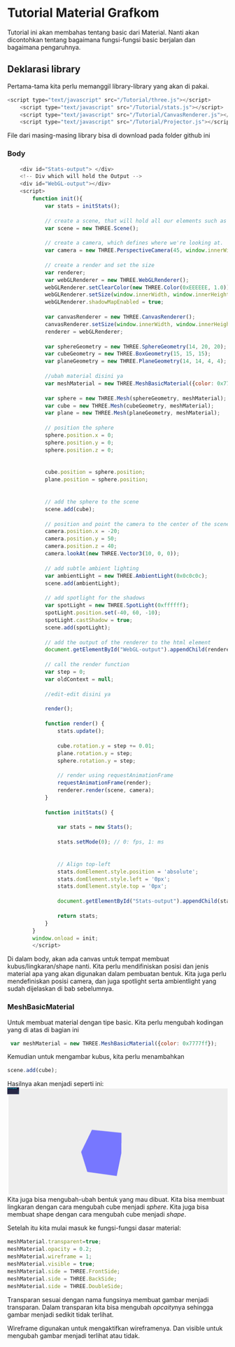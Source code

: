 # Tutorial Material Grafkom

Tutorial ini akan membahas tentang basic dari Material. Nanti akan dicontohkan tentang bagaimana fungsi-fungsi basic berjalan dan bagaimana pengaruhnya.

## Deklarasi library
Pertama-tama kita perlu memanggil library-library yang akan di pakai.

```javascript
<script type="text/javascript" src="/Tutorial/three.js"></script>
    <script type="text/javascript" src="/Tutorial/stats.js"></script>
    <script type="text/javascript" src="/Tutorial/CanvasRenderer.js"></script>
    <script type="text/javascript" src="/Tutorial/Projector.js"></script>
```
File dari masing-masing library bisa di download pada folder github ini

### Body
```javascript
    <div id="Stats-output"> </div>
    <!-- Div which will hold the Output -->
    <div id="WebGL-output"></div>
    <script>
        function init(){
            var stats = initStats();
            
            // create a scene, that will hold all our elements such as objects, cameras and lights.
            var scene = new THREE.Scene();

            // create a camera, which defines where we're looking at.
            var camera = new THREE.PerspectiveCamera(45, window.innerWidth / window.innerHeight, 0.1, 1000);

            // create a render and set the size
            var renderer;
            var webGLRenderer = new THREE.WebGLRenderer();
            webGLRenderer.setClearColor(new THREE.Color(0xEEEEEE, 1.0));
            webGLRenderer.setSize(window.innerWidth, window.innerHeight);
            webGLRenderer.shadowMapEnabled = true;

            var canvasRenderer = new THREE.CanvasRenderer();
            canvasRenderer.setSize(window.innerWidth, window.innerHeight);
            renderer = webGLRenderer;

            var sphereGeometry = new THREE.SphereGeometry(14, 20, 20);
            var cubeGeometry = new THREE.BoxGeometry(15, 15, 15);
            var planeGeometry = new THREE.PlaneGeometry(14, 14, 4, 4);

            //ubah material disini ya
            var meshMaterial = new THREE.MeshBasicMaterial({color: 0x7777ff});

            var sphere = new THREE.Mesh(sphereGeometry, meshMaterial);
            var cube = new THREE.Mesh(cubeGeometry, meshMaterial);
            var plane = new THREE.Mesh(planeGeometry, meshMaterial);

            // position the sphere
            sphere.position.x = 0;
            sphere.position.y = 0;
            sphere.position.z = 0;


            cube.position = sphere.position;
            plane.position = sphere.position;


            // add the sphere to the scene
            scene.add(cube);

            // position and point the camera to the center of the scene
            camera.position.x = -20;
            camera.position.y = 50;
            camera.position.z = 40;
            camera.lookAt(new THREE.Vector3(10, 0, 0));

            // add subtle ambient lighting
            var ambientLight = new THREE.AmbientLight(0x0c0c0c);
            scene.add(ambientLight);

            // add spotlight for the shadows
            var spotLight = new THREE.SpotLight(0xffffff);
            spotLight.position.set(-40, 60, -10);
            spotLight.castShadow = true;
            scene.add(spotLight);

            // add the output of the renderer to the html element
            document.getElementById("WebGL-output").appendChild(renderer.domElement);

            // call the render function
            var step = 0;
            var oldContext = null;
            
            //edit-edit disini ya
 
            render();

            function render() {
                stats.update();

                cube.rotation.y = step += 0.01;
                plane.rotation.y = step;
                sphere.rotation.y = step;

                // render using requestAnimationFrame
                requestAnimationFrame(render);
                renderer.render(scene, camera);
            }

            function initStats() {

                var stats = new Stats();

                stats.setMode(0); // 0: fps, 1: ms


                // Align top-left
                stats.domElement.style.position = 'absolute';
                stats.domElement.style.left = '0px';
                stats.domElement.style.top = '0px';

                document.getElementById("Stats-output").appendChild(stats.domElement);

                return stats;
            }
        }
        window.onload = init;
        </script>
```
Di dalam body, akan ada canvas untuk tempat membuat kubus/lingkaran/shape nanti. Kita perlu mendifiniskan posisi dan jenis material apa yang akan digunakan dalam pembuatan bentuk. Kita juga perlu mendefiniskan posisi camera, dan juga spotlight serta ambientlight yang sudah dijelaskan di bab sebelumnya.

### MeshBasicMaterial
Untuk membuat material dengan tipe basic. Kita perlu mengubah kodingan yang di atas di bagian ini
```javascript
 var meshMaterial = new THREE.MeshBasicMaterial({color: 0x7777ff});
```
Kemudian untuk mengambar kubus, kita perlu menambahkan
```javascript
scene.add(cube);
```
Hasilnya akan menjadi seperti ini:
![Gambar1](/Tutorial/images/foto1.png)
Kita juga bisa mengubah-ubah bentuk yang mau dibuat. Kita bisa membuat lingkaran dengan cara mengubah cube menjadi *sphere*. Kita juga bisa membuat shape dengan cara mengubah cube menjadi *shape*.


Setelah itu kita mulai masuk ke fungsi-fungsi dasar material:
```javascript
meshMaterial.transparent=true;
meshMaterial.opacity = 0.2;
meshMaterial.wireframe = 1;
meshMaterial.visible = true;
meshMaterial.side = THREE.FrontSide;
meshMaterial.side = THREE.BackSide;
meshMaterial.side = THREE.DoubleSide;
```
Transparan sesuai dengan nama fungsinya membuat gambar menjadi transparan. Dalam transparan kita bisa mengubah *opcaity*nya sehingga gambar menjadi sedikit tidak terlihat.

Wireframe digunakan untuk mengaktifkan wireframenya. Dan visible untuk mengubah gambar menjadi terlihat atau tidak.

